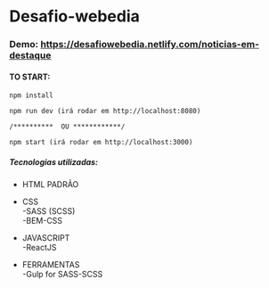 # Desafio-webedia
### Demo: https://desafiowebedia.netlify.com/noticias-em-destaque
#### TO START:
```
npm install
```
```
npm run dev (irá rodar em http://localhost:8080)
```
    /**********  OU ************/
```
npm start (irá rodar em http://localhost:3000)
```
##### Tecnologias utilizadas:
- HTML PADRÃO </br>
- CSS 
  </br>
  -SASS (SCSS)
  </br>
  -BEM-CSS </br>
- JAVASCRIPT 
  </br>
  -ReactJS 
  
 - FERRAMENTAS
    </br>
    -Gulp for SASS-SCSS
